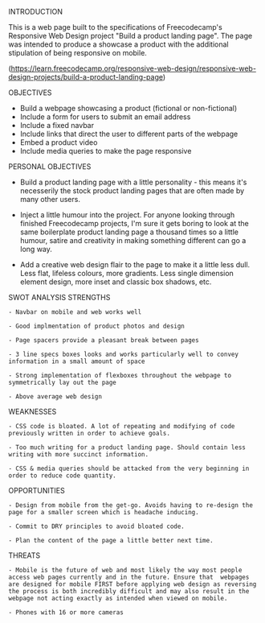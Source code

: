 INTRODUCTION

  This is a web page built to the specifications of Freecodecamp's Responsive Web Design project "Build a product landing    page". The page was intended to produce a showcase a product with the additional stipulation of being responsive on mobile.

(https://learn.freecodecamp.org/responsive-web-design/responsive-web-design-projects/build-a-product-landing-page)
  
OBJECTIVES

 - Build a webpage showcasing a product (fictional or non-fictional)
 - Include a form for users to submit an email address
 - Include a fixed navbar
 - Include links that direct the user to different parts of the webpage
 - Embed a product video
 - Include media queries to make the page responsive


PERSONAL OBJECTIVES

- Build a product landing page with a little personality - this means it's necesserily the stock product landing pages that are often made by many other users.

- Inject a little humour into the project. For anyone looking through finished Freecodecamp projects, I'm sure it gets boring to look at the same boilerplate product landing page a thousand times so a little humour, satire and creativity in making something different can go a long way.

- Add a creative web design flair to the page to make it a little less dull. Less flat, lifeless colours, more gradients. Less single dimension element design, more inset and classic box shadows, etc.

SWOT ANALYSIS
  STRENGTHS
    
    - Navbar on mobile and web works well
    
    - Good implmentation of product photos and design
    
    - Page spacers provide a pleasant break between pages
    
    - 3 line specs boxes looks and works particularly well to convey information in a small amount of space
    
    - Strong implementation of flexboxes throughout the webpage to symmetrically lay out the page
    
    - Above average web design
   
   WEAKNESSES
    
    - CSS code is bloated. A lot of repeating and modifying of code previously written in order to achieve goals.
    
    - Too much writing for a product landing page. Should contain less writing with more succinct information.
    
    - CSS & media queries should be attacked from the very beginning in order to reduce code quantity.
    
   OPPORTUNITIES
    
    - Design from mobile from the get-go. Avoids having to re-design the page for a smaller screen which is headache inducing.
    
    - Commit to DRY principles to avoid bloated code.
    
    - Plan the content of the page a little better next time.
   
   THREATS
    
    - Mobile is the future of web and most likely the way most people access web pages currently and in the future. Ensure that  webpages are designed for mobile FIRST before applying web design as reversing the process is both incredibly difficult and may also result in the webpage not acting exactly as intended when viewed on mobile.

    - Phones with 16 or more cameras
